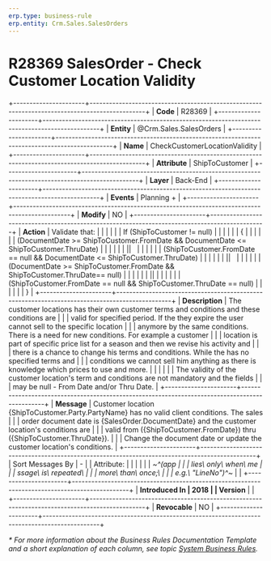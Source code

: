 ```yaml
---
erp.type: business-rule
erp.entity: Crm.Sales.SalesOrders
---
```


# R28369 SalesOrder - Check Customer Location Validity
+----------------------+-----------------------------------------------------------------------------------------------+
| **Code**             | R28369                                                                                        |
+----------------------+-----------------------------------------------------------------------------------------------+
| **Entity**           | @Crm.Sales.SalesOrders                                                                        |
+----------------------+-----------------------------------------------------------------------------------------------+
| **Name**             | CheckCustomerLocationValidity                                                                 |
+----------------------+-----------------------------------------------------------------------------------------------+
| **Attribute**        | ShipToCustomer                                                                                |
+----------------------+-----------------------------------------------------------------------------------------------+
| **Layer**            | Back-End                                                                                      |
+----------------------+-----------------------------------------------------------------------------------------------+
| **Events**           | Planning +                                                                                    |
+----------------------+-----------------------------------------------------------------------------------------------+
| **Modify**           | NO                                                                                            |
+----------------------+-----------------------------------------------------------------------------------------------+
| **Action**           | Validate that:                                                                                |
|                      |                                                                                               |
|                      | If (ShipToCustomer != null)                                                                   |
|                      |                                                                                               |
|                      | {                                                                                             |
|                      |                                                                                               |
|                      | (DocumentDate \>= ShipToCustomer.FromDate && DocumentDate \<= ShipToCustomer.ThruDate)        |
|                      |                                                                                               |
|                      | \|\|                                                                                          |
|                      |                                                                                               |
|                      | (ShipToCustomer.FromDate == null && DocumentDate \<= ShipToCustomer.ThruDate)                 |
|                      |                                                                                               |
|                      | \|\|                                                                                          |
|                      |                                                                                               |
|                      | (DocumentDate \>= ShipToCustomer.FromDate && ShipToCustomer.ThruDate== null)                  |
|                      |                                                                                               |
|                      | \|\|                                                                                          |
|                      |                                                                                               |
|                      | (ShipToCustomer.FromDate == null && ShipToCustomer.ThruDate == null)                          |
|                      |                                                                                               |
|                      | }                                                                                             |
+----------------------+-----------------------------------------------------------------------------------------------+
| **Description**      | The customer locations has their own customer terms and conditions and these conditions are   |
|                      | valid for specified period. If the they expire the user cannot sell to the specific location  |
|                      | anymore by the same conditions. There is a need for new conditions. For example a customer    |
|                      | location is part of specific price list for a season and then we revise his activity and      |
|                      | there is a chance to change his terms and conditions. While the has no specified terms and    |
|                      | conditions we cannot sell him anything as there is knowledge which prices to use and more.    |
|                      |                                                                                               |
|                      | The validity of the customer location\'s term and conditions are not mandatory and the fields |
|                      | may be null - From Date and/or Thru Date.                                                     |
+----------------------+-----------------------------------------------------------------------------------------------+
| **Message**          | Customer location {ShipToCustomer.Party.PartyName} has no valid client conditions. The sales  |
|                      | order document date is {SalesOrder.DocumentDate} and the customer location\'s conditions are  |
|                      | valid from ({ShipToCustomer.FromDate}) thru ({ShipToCustomer.ThruDate}).                      |
|                      | Change the document date or update the customer location\'s conditions.                       |
+----------------------+-----------------------------------------------------------------------------------------------+
| Sort Messages By     | \-                                                                                            |
| Attribute:           |                                                                                               |
|                      |                                                                                               |
| *~^(app              |                                                                                               |
| lies\ only\ when\ me |                                                                                               |
| ssage\ is\ repeated\ |                                                                                               |
|  more\ than\ once;\  |                                                                                               |
| e.g.\ \"LineNo\")^~* |                                                                                               |
+----------------------+-----------------------------------------------------------------------------------------------+
| **Introduced In      | 2018                                                                                          |
| Version**            |                                                                                               |
+----------------------+-----------------------------------------------------------------------------------------------+
| **Revocable**        | NO                                                                                            |
+----------------------+-----------------------------------------------------------------------------------------------+

*\* For more information about the Business Rules Documentation Template and a short explanation of each column, see
topic [System Business Rules](../templates/template-description-system-business-rules.md).*
